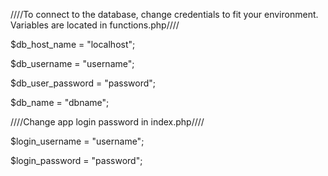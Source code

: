 ////To connect to the database, change credentials to fit your environment. Variables are located in functions.php////

$db_host_name = "localhost";

$db_username = "username";

$db_user_password = "password";

$db_name = "dbname";





////Change app login password in index.php////

$login_username = "username";

$login_password = "password";
